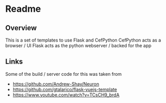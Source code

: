# Readme

## Overview

This is a set of templates to use Flask and CefPython
CefPython acts as a browser / UI
Flask acts as the python webserver / backed for the app

## Links

Some of the build / server code for this was taken from

  * https://github.com/Andrew-Shay/Neuron
  * https://github.com/gtalarico/flask-vuejs-template
  * https://www.youtube.com/watch?v=TCsCH9_brdA
